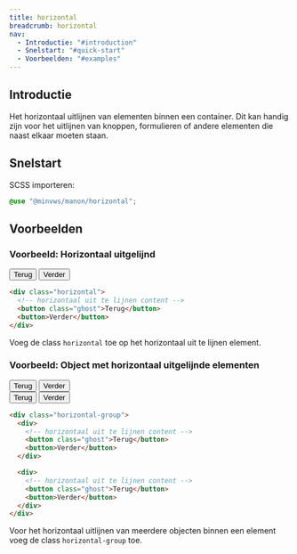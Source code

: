 ```yaml
---
title: horizontal
breadcrumb: horizontal
nav:
  - Introductie: "#introduction"
  - Snelstart: "#quick-start"
  - Voorbeelden: "#examples"
---
```


<h2 id="introduction">Introductie</h2>

Het horizontaal uitlijnen van elementen binnen een container. Dit kan handig
zijn voor het uitlijnen van knoppen, formulieren of andere elementen die naast
elkaar moeten staan.

<h2 id="quick-start">Snelstart</h2>

SCSS importeren:

```scss
@use "@minvws/manon/horizontal";
```

<h2 id="examples">Voorbeelden</h2>

### Voorbeeld: Horizontaal uitgelijnd

<div class="horizontal">
  <button class="ghost">Terug</button>
  <button>Verder</button>
</div>

```html
<div class="horizontal">
  <!-- horizontaal uit te lijnen content -->
  <button class="ghost">Terug</button>
  <button>Verder</button>
</div>
```

Voeg de class `horizontal` toe op het horizontaal uit te lijnen element.

### Voorbeeld: Object met horizontaal uitgelijnde elementen

<div class="horizontal-group" id="horizontal-group">
  <div>
    <button class="ghost">Terug</button>
    <button>Verder</button>
  </div>

  <div>
    <button class="ghost">Terug</button>
    <button>Verder</button>
  </div>
</div>

```html
<div class="horizontal-group">
  <div>
    <!-- horizontaal uit te lijnen content -->
    <button class="ghost">Terug</button>
    <button>Verder</button>
  </div>

  <div>
    <!-- horizontaal uit te lijnen content -->
    <button class="ghost">Terug</button>
    <button>Verder</button>
  </div>
</div>
```

Voor het horizontaal uitlijnen van meerdere objecten binnen een element voeg de
class `horizontal-group` toe.
